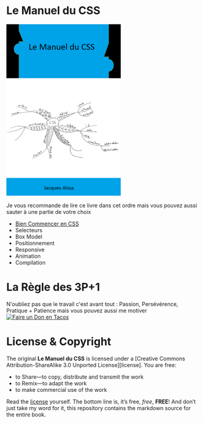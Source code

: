 # Le Manuel du CSS

<img src="cover.png" width="300">

Je vous recommande de lire ce livre dans cet ordre mais vous pouvez aussi sauter à une partie de votre choix

* [Bien Commencer en CSS](https://github.com/nazimboudeffa/handbook-css/tree/main/get-started)
* Selecteurs
* Box Model
* Positionnement
* Responsive
* Animation
* Compilation

# La Règle des 3P+1

N'oubliez pas que le travail c'est avant tout : Passion, Persévérence, Pratique + Patience mais vous pouvez aussi me motiver [![Faire un Don en Tacos](https://i.ibb.co/M2fjngP/index.jpg)](https://fr.tipeee.com/nazimboudeffa#reward-300065)

# License & Copyright

The original **Le Manuel du CSS** is licensed under a [Creative Commons Attribution-ShareAlike 3.0 Unported License][license]. You are free:

* to Share—to copy, distribute and transmit the work
* to Remix—to adapt the work
* to make commercial use of the work

Read the [license](https://creativecommons.org/licenses/by-sa/3.0/deed.fr) yourself. The bottom line is, it’s free, *free*, **FREE**! And don’t just take my word for it, this repository contains the markdown source for the entire book.
